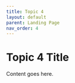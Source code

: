 ```yaml
---
title: Topic 4
layout: default
parent: Landing Page
nav_order: 4
---
```


# Topic 4 Title

Content goes here.